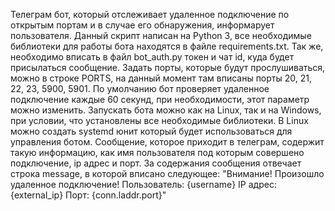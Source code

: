 Телеграм бот, который отслеживает удаленное подключение по открытым портам и в случае его обнаружения, информарует пользователя. Данный скрипт написан на Python 3, все необходимые библиотеки для работы бота находятся в файле requirements.txt. Так же, необходимо вписать в файл bot_auth.py токен и чат id, куда будет присылаться сообщение. Задать порты, которые будут прослушиваться, можно в строке PORTS, на данный момент там вписаны порты 20, 21, 22, 23, 5900, 5901. По умолчанию бот проверяет удаленное подключение каждые 60 секунд, при необходимости, этот параметр можно изменить. Запускать бота можно как на Linux, так и на Windows, при условии, что установлены все необходимые библиотеки. В Linux можно создать systemd юнит который будет использоваться для управления ботом. 
Сообщение, которое приходит в телеграм, содержит такую информацию, как имя пользователя под которым совершено подключение, ip адрес и порт. За содержания сообщения отвечает строка message, в которой вписано следующее: "Внимание! Произошло удаленное подключение! Пользователь: {username} IP адрес: {external_ip} Порт: {conn.laddr.port}"
